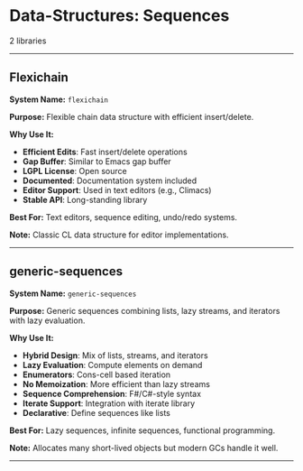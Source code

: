 # Data-Structures: Sequences

2 libraries

---

## Flexichain

**System Name:** `flexichain`

**Purpose:** Flexible chain data structure with efficient insert/delete.

**Why Use It:**
- **Efficient Edits**: Fast insert/delete operations
- **Gap Buffer**: Similar to Emacs gap buffer
- **LGPL License**: Open source
- **Documented**: Documentation system included
- **Editor Support**: Used in text editors (e.g., Climacs)
- **Stable API**: Long-standing library

**Best For:** Text editors, sequence editing, undo/redo systems.

**Note:** Classic CL data structure for editor implementations.

---


## generic-sequences

**System Name:** `generic-sequences`

**Purpose:** Generic sequences combining lists, lazy streams, and iterators with lazy evaluation.

**Why Use It:**
- **Hybrid Design**: Mix of lists, streams, and iterators
- **Lazy Evaluation**: Compute elements on demand
- **Enumerators**: Cons-cell based iteration
- **No Memoization**: More efficient than lazy streams
- **Sequence Comprehension**: F#/C#-style syntax
- **Iterate Support**: Integration with iterate library
- **Declarative**: Define sequences like lists

**Best For:** Lazy sequences, infinite sequences, functional programming.

**Note:** Allocates many short-lived objects but modern GCs handle it well.

---


